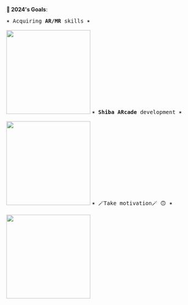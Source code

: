 **🎯 2024's Goals**:

<kbd>✶ Acquiring **AR/MR** skills ✶ <br><br><a href="https://github.com/users/a113ssa/projects/4/"><img src="https://github.com/a113ssa/a113ssa/assets/95538451/8ee277b4-478a-4c9d-91fb-166a5bdf3416" align="bottom" height="220px"/></a></kbd>
<kbd>✶ **Shiba ARcade** development ✶  <br><br><a href="https://github.com/Shiba-ARcade"><img src="https://github.com/a113ssa/a113ssa/assets/95538451/a2a6ec8e-7ab8-448f-a8d4-249e8a792ae9" height="220px"/></a></kbd>
<kbd>✶ 🪄Take motivation🪄 🙃 ✶  <br><br><a href="https://media.giphy.com/media/UqZ4imFIoljlr5O2sM/giphy.gif"><img src="https://media.giphy.com/media/UqZ4imFIoljlr5O2sM/giphy.gif" height="220px"/></a></kbd>

